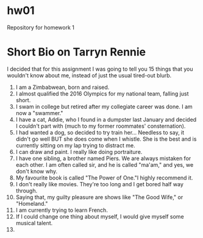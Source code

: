 # hw01
Repository for homework 1
# Short Bio on Tarryn Rennie 
I decided that for this assignment I was going to tell you 15 things that you wouldn't know about me, instead of just the usual tired-out blurb. 
1. I am a Zimbabwean, born and raised. 
2. I almost qualified the 2016 Olympics for my national team, falling just short. 
3. I swam in college but retired after my collegiate career was done. I am now a "swammer."
4. I have a cat, Addie, who I found in a dumpster last January and decided I couldn't part with (much to my former roommates' consternation). 
5. I had wanted a dog, so decided to try train her... Needless to say, it didn't go well BUT she does come when I whistle. She is the best and is currently sitting on my lap trying to distract me. 
6. I can draw and paint. I really like doing portraiture. 
7. I have one sibling, a brother named Piers. We are always mistaken for each other. I am often called sir, and he is called "ma'am," and yes, we don't know why. 
8. My favourite book is called "The Power of One."I highly recommend it. 
9. I don't really like movies. They're too long and I get bored half way through. 
10. Saying that, my guilty pleasure are shows like "The Good Wife," or "Homeland."
11. I am currently trying to learn French. 
12. If I could change one thing about myself, I would give myself some musical talent. 
13. 
